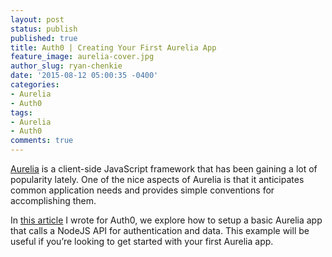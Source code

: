 ```yaml
---
layout: post
status: publish
published: true
title: Auth0 | Creating Your First Aurelia App
feature_image: aurelia-cover.jpg
author_slug: ryan-chenkie
date: '2015-08-12 05:00:35 -0400'
categories:
- Aurelia
- Auth0
tags:
- Aurelia
- Auth0
comments: true
---
```


[Aurelia](http://aurelia.io/) is a client-side JavaScript framework that has been gaining a lot of popularity lately. One of the nice aspects of Aurelia is that it anticipates common application needs and provides simple conventions for accomplishing them.

In [this article](https://auth0.com/blog/2015/08/05/creating-your-first-aurelia-app-from-authentication-to-calling-an-api/) I wrote for Auth0, we explore how to setup a basic Aurelia app that calls a NodeJS API for authentication and data. This example will be useful if you’re looking to get started with your first Aurelia app.
